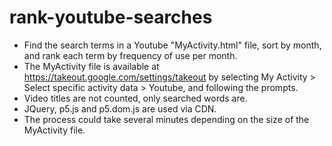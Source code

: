 # rank-youtube-searches
- Find the search terms in a Youtube "MyActivity.html" file, sort by month, and rank each term by frequency of use per month.
- The MyActivity file is available at https://takeout.google.com/settings/takeout by selecting My Activity > Select specific activity data > Youtube, and following the prompts.
- Video titles are not counted, only searched words are.
- JQuery, p5.js and p5.dom.js are used via CDN.
- The process could take several minutes depending on the size of the MyActivity file.
